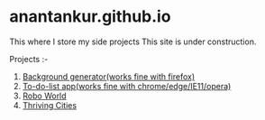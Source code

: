 # anantankur.github.io
This where I store my side projects
This site is under construction.

Projects :-
1) [Background generator(works fine with firefox)](https://anantankur.github.io/background-gen)
2) [To-do-list app(works fine with chrome/edge/IE11/opera)](https://anantankur.github.io/list)
3) [Robo World](https://github.com/anantankur/anantankur.github.io/robo)
4) [Thriving Cities](https://anantankur.github.io/thriving)
